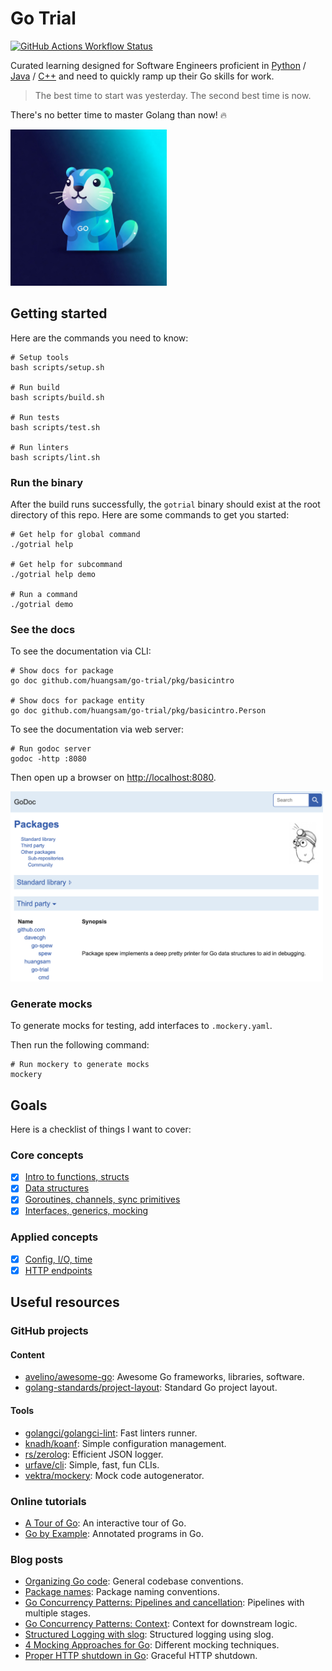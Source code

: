 # Go Trial

[![GitHub Actions Workflow Status](https://img.shields.io/github/actions/workflow/status/huangsam/go-trial/ci.yml)](https://github.com/huangsam/go-trial/actions)

Curated learning designed for Software Engineers proficient in [Python] / [Java] / [C++]
and need to quickly ramp up their Go skills for work.

> The best time to start was yesterday. The second best time is now.

There's no better time to master Golang than now! 🔥

<img src="images/gopher.jpeg" alt="Gopher" width="250px" />

## Getting started

Here are the commands you need to know:

```shell
# Setup tools
bash scripts/setup.sh

# Run build
bash scripts/build.sh

# Run tests
bash scripts/test.sh

# Run linters
bash scripts/lint.sh
```

### Run the binary

After the build runs successfully, the `gotrial` binary should exist at the root
directory of this repo. Here are some commands to get you started:

```shell
# Get help for global command
./gotrial help

# Get help for subcommand
./gotrial help demo

# Run a command
./gotrial demo
```

### See the docs

To see the documentation via CLI:

```shell
# Show docs for package
go doc github.com/huangsam/go-trial/pkg/basicintro

# Show docs for package entity
go doc github.com/huangsam/go-trial/pkg/basicintro.Person
```

To see the documentation via web server:

```shell
# Run godoc server
godoc -http :8080
```

Then open up a browser on <http://localhost:8080>.

<img src="images/godoc-server.png" alt="Godoc server" width="500px" />

### Generate mocks

To generate mocks for testing, add interfaces to `.mockery.yaml`.

Then run the following command:

```shell
# Run mockery to generate mocks
mockery
```

## Goals

Here is a checklist of things I want to cover:

### Core concepts

- [x] [Intro to functions, structs](pkg/basicintro/)
- [x] [Data structures](pkg/datastructure/)
- [x] [Goroutines, channels, sync primitives](pkg/concurrency/)
- [x] [Interfaces, generics, mocking](pkg/abstraction/)

### Applied concepts

- [x] [Config, I/O, time](pkg/realworld/)
- [x] [HTTP endpoints](pkg/endpoint/)

## Useful resources

### GitHub projects

#### Content

- [avelino/awesome-go](https://github.com/avelino/awesome-go): Awesome Go frameworks, libraries, software.
- [golang-standards/project-layout](https://github.com/golang-standards/project-layout): Standard Go project layout.

#### Tools

- [golangci/golangci-lint](https://github.com/golangci/golangci-lint): Fast linters runner.
- [knadh/koanf](https://github.com/knadh/koanf): Simple configuration management.
- [rs/zerolog](https://github.com/rs/zerolog): Efficient JSON logger.
- [urfave/cli](https://github.com/urfave/cli): Simple, fast, fun CLIs.
- [vektra/mockery](https://github.com/vektra/mockery): Mock code autogenerator.

### Online tutorials

- [A Tour of Go](https://go.dev/tour/list): An interactive tour of Go.
- [Go by Example](https://gobyexample.com): Annotated programs in Go.

### Blog posts

- [Organizing Go code](https://go.dev/blog/organizing-go-code): General codebase conventions.
- [Package names](https://go.dev/blog/package-names): Package naming conventions.
- [Go Concurrency Patterns: Pipelines and cancellation](https://go.dev/blog/pipelines): Pipelines with multiple stages.
- [Go Concurrency Patterns: Context](https://go.dev/blog/context): Context for downstream logic.
- [Structured Logging with slog](https://go.dev/blog/slog): Structured logging using slog.
- [4 Mocking Approaches for Go](https://www.twilio.com/en-us/blog/4-mocking-approaches-go): Different mocking techniques.
- [Proper HTTP shutdown in Go](https://dev.to/mokiat/proper-http-shutdown-in-go-3fji): Graceful HTTP shutdown.

[Python]: https://github.com/huangsam/ultimate-python
[Java]: https://github.com/huangsam/java-trial
[C++]: https://github.com/huangsam/cpp-trial
